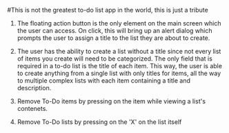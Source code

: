 #This is not the greatest to-do list app in the world, this is just a tribute

1. The floating action button is the only element on the main screen which the user can access. On click, this will bring up an alert dialog which prompts the user to assign a title to the list they are about to create.

2. The user has the ability to create a list without a title since not every list of items you create will need to be categorized. The only field that is required in a to-do list is the title of each item. This way, the user is able to create anything from a single list with only titles for items, all the way to multiple complex lists with each item containing a title and description.

3. Remove To-Do items by pressing on the item while viewing a list's contenets.

4. Remove To-Do lists by pressing on the 'X' on the list itself
